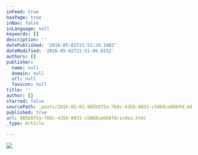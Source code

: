 ```yaml
---
inFeed: true
hasPage: true
inNav: false
inLanguage: null
keywords: []
description: ''
datePublished: '2016-05-02T21:51:20.348Z'
dateModified: '2016-05-02T21:51:06.015Z'
authors: []
publisher:
  name: null
  domain: null
  url: null
  favicon: null
title: ''
author: []
starred: false
sourcePath: _posts/2016-05-02-985b875a-760c-4356-8031-c5068ce668fd.md
published: true
url: 985b875a-760c-4356-8031-c5068ce668fd/index.html
_type: Article

---
```

![](https://the-grid-user-content.s3-us-west-2.amazonaws.com/eb32cb3e-b4e5-427e-81be-732afdd066ea.jpg)